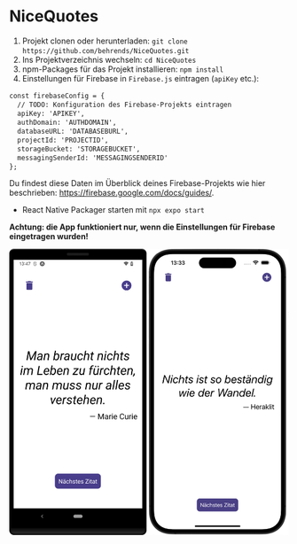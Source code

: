 # NiceQuotes

1. Projekt clonen oder herunterladen: `git clone https://github.com/behrends/NiceQuotes.git`
1. Ins Projektverzeichnis wechseln: `cd NiceQuotes`
1. npm-Packages für das Projekt installieren: `npm install`
1. Einstellungen für Firebase in `Firebase.js` eintragen (`apiKey` etc.):

```
const firebaseConfig = {
  // TODO: Konfiguration des Firebase-Projekts eintragen
  apiKey: 'APIKEY',
  authDomain: 'AUTHDOMAIN',
  databaseURL: 'DATABASEBURL',
  projectId: 'PROJECTID',
  storageBucket: 'STORAGEBUCKET',
  messagingSenderId: 'MESSAGINGSENDERID'
};
```

Du findest diese Daten im Überblick deines Firebase-Projekts wie hier beschrieben: https://firebase.google.com/docs/guides/.

- React Native Packager starten mit `npx expo start`

**Achtung: die App funktioniert nur, wenn die Einstellungen für Firebase eingetragen wurden!**

![Screenshots der App](./assets/AppScreenshots.png)

